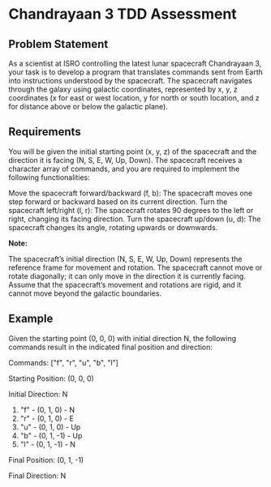 # Chandrayaan 3 TDD Assessment

## Problem Statement

As a scientist at ISRO controlling the latest lunar spacecraft Chandrayaan 3, your task is to develop a program that translates commands sent from Earth into instructions understood by the spacecraft. The spacecraft navigates through the galaxy using galactic coordinates, represented by x, y, z coordinates (x for east or west location, y for north or south location, and z for distance above or below the galactic plane).

## Requirements

You will be given the initial starting point (x, y, z) of the spacecraft and the direction it is facing (N, S, E, W, Up, Down). The spacecraft receives a character array of commands, and you are required to implement the following functionalities:

Move the spacecraft forward/backward (f, b): The spacecraft moves one step forward or backward based on its current direction.
Turn the spacecraft left/right (l, r): The spacecraft rotates 90 degrees to the left or right, changing its facing direction.
Turn the spacecraft up/down (u, d): The spacecraft changes its angle, rotating upwards or downwards.

**Note:**

The spacecraft’s initial direction (N, S, E, W, Up, Down) represents the reference frame for movement and rotation.
The spacecraft cannot move or rotate diagonally; it can only move in the direction it is currently facing.
Assume that the spacecraft’s movement and rotations are rigid, and it cannot move beyond the galactic boundaries.

## Example

Given the starting point (0, 0, 0) with initial direction N, the following commands result in the indicated final position and direction:

Commands: ["f", "r", "u", "b", "l"]

Starting Position: (0, 0, 0)

Initial Direction: N

1. "f" - (0, 1, 0) - N
2. "r" - (0, 1, 0) - E
3. "u" - (0, 1, 0) - Up
4. "b" - (0, 1, -1) - Up
5. "l" - (0, 1, -1) - N

Final Position: (0, 1, -1)

Final Direction: N
